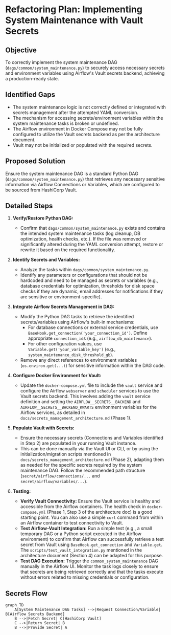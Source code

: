 # Refactoring Plan: Implementing System Maintenance with Vault Secrets

## Objective

To correctly implement the system maintenance DAG (`dags/common/system_maintenance.py`) to securely access necessary secrets and environment variables using Airflow's Vault secrets backend, achieving a production-ready state.

## Identified Gaps

*   The system maintenance logic is not correctly defined or integrated with secrets management after the attempted YAML conversion.
*   The mechanism for accessing secrets/environment variables within the system maintenance tasks is broken or undefined.
*   The Airflow environment in Docker Compose may not be fully configured to utilize the Vault secrets backend as per the architecture document.
*   Vault may not be initialized or populated with the required secrets.

## Proposed Solution

Ensure the system maintenance DAG is a standard Python DAG (`dags/common/system_maintenance.py`) that retrieves any necessary sensitive information via Airflow Connections or Variables, which are configured to be sourced from HashiCorp Vault.

## Detailed Steps

1.  **Verify/Restore Python DAG:**
    *   Confirm that `dags/common/system_maintenance.py` exists and contains the intended system maintenance tasks (log cleanup, DB optimization, health checks, etc.). If the file was removed or significantly altered during the YAML conversion attempt, restore or rewrite it based on the required functionality.

2.  **Identify Secrets and Variables:**
    *   Analyze the tasks within `dags/common/system_maintenance.py`.
    *   Identify any parameters or configurations that should not be hardcoded and need to be managed as secrets or variables (e.g., database credentials for optimization, thresholds for disk space checks if they are dynamic, email addresses for notifications if they are sensitive or environment-specific).

3.  **Integrate Airflow Secrets Management in DAG:**
    *   Modify the Python DAG tasks to retrieve the identified secrets/variables using Airflow's built-in mechanisms:
        *   For database connections or external service credentials, use `BaseHook.get_connection('your_connection_id')`. Define appropriate `connection_id`s (e.g., `airflow_db_maintenance`).
        *   For other configuration values, use `Variable.get('your_variable_key')` (e.g., `system_maintenance_disk_threshold_gb`).
    *   Remove any direct references to environment variables (`os.environ.get(...)`) for sensitive information within the DAG code.

4.  **Configure Docker Environment for Vault:**
    *   Update the `docker-compose.yml` file to include the `vault` service and configure the Airflow `webserver` and `scheduler` services to use the Vault secrets backend. This involves adding the `vault` service definition and setting the `AIRFLOW__SECRETS__BACKEND` and `AIRFLOW__SECRETS__BACKEND_KWARTS` environment variables for the Airflow services, as detailed in `docs/secrets_management_architecture.md` (Phase 1).

5.  **Populate Vault with Secrets:**
    *   Ensure the necessary secrets (Connections and Variables identified in Step 2) are populated in your running Vault instance.
    *   This can be done manually via the Vault UI or CLI, or by using the initialization/migration scripts mentioned in `docs/secrets_management_architecture.md` (Phase 2), adapting them as needed for the specific secrets required by the system maintenance DAG. Follow the recommended path structure (`secret/airflow/connections/...` and `secret/airflow/variables/...`).

6.  **Testing:**
    *   **Verify Vault Connectivity:** Ensure the Vault service is healthy and accessible from the Airflow containers. The health check in `docker-compose.yml` (Phase 1, Step 3 of the architecture doc) is a good starting point. You can also use a simple `curl` command from within an Airflow container to test connectivity to Vault.
    *   **Test Airflow-Vault Integration:** Run a simple test (e.g., a small temporary DAG or a Python script executed in the Airflow environment) to confirm that Airflow can successfully retrieve a test secret from Vault using `BaseHook.get_connection` and `Variable.get`. The `scripts/test_vault_integration.py` mentioned in the architecture document (Section 4) can be adapted for this purpose.
    *   **Test DAG Execution:** Trigger the `common_system_maintenance` DAG manually in the Airflow UI. Monitor the task logs closely to ensure that secrets are being retrieved correctly and that the tasks execute without errors related to missing credentials or configuration.

## Secrets Flow

```mermaid
graph TD
    A[System Maintenance DAG Tasks] -->|Request Connection/Variable| B[Airflow Secrets Backend]
    B -->|Fetch Secret| C[HashiCorp Vault]
    C -->|Return Secret| B
    B -->|Provide Secret| A